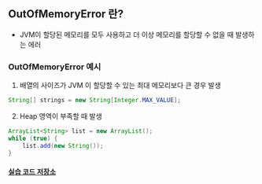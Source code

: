 ## OutOfMemoryError 란?
- JVM이 할당된 메모리를 모두 사용하고 더 이상 메모리를 할당할 수 없을 때 발생하는 에러

### OutOfMemoryError 예시
1. 배열의 사이즈가 JVM 이 할당할 수 있는 최대 메모리보다 큰 경우 발생
```java
String[] strings = new String[Integer.MAX_VALUE];
```
2. Heap 영역이 부족할 때 발생
```java
ArrayList<String> list = new ArrayList();
while (true) {
    list.add(new String());
}
```

#### [실습 코드 저장소](https://github.com/pushedrumex-labs/java/blob/main/src/error/OutOfMemory.java)